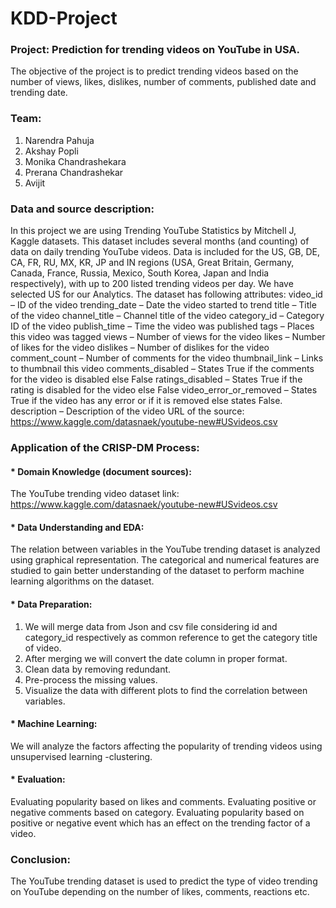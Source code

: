 # KDD-Project

### Project: Prediction for trending videos on YouTube in USA.
The objective of the project is to predict trending videos based on the number of views, likes, dislikes, number of comments, published date and trending date. 

### Team:
1. Narendra Pahuja
2. Akshay Popli
3. Monika Chandrashekara
4. Prerana Chandrashekar
5. Avijit

### Data and source description:
In this project we are using Trending YouTube Statistics by Mitchell J, Kaggle datasets. 
This dataset includes several months (and counting) of data on daily trending YouTube videos. Data is included for the US, GB, DE, CA, FR, RU, MX, KR, JP and IN regions (USA, Great Britain, Germany, Canada, France, Russia, Mexico, South Korea, Japan and India respectively), with up to 200 listed trending videos per day. We have selected US for our Analytics.
The dataset has following attributes:
video_id – ID of the video
trending_date – Date the video started to trend
title – Title of the video 
channel_title – Channel title of the video
category_id – Category ID of the video 
publish_time – Time the video was published
tags – Places this video was tagged
views – Number of views for the video
likes – Number of likes for the video
dislikes – Number of dislikes for the video
comment_count – Number of comments for the video
thumbnail_link – Links to thumbnail this video
comments_disabled – States True if the comments for the video is disabled else False
ratings_disabled – States True if the rating is disabled for the video else False
video_error_or_removed – States True if the video has any error or if it is removed else states False.
description – Description of the video
URL of the source: https://www.kaggle.com/datasnaek/youtube-new#USvideos.csv

### Application of the CRISP-DM Process: 

#### * Domain Knowledge (document sources):
The YouTube trending video dataset link: https://www.kaggle.com/datasnaek/youtube-new#USvideos.csv

#### * Data Understanding and EDA:
The relation between variables in the YouTube trending dataset is analyzed using graphical representation. The categorical and numerical features are studied to gain better understanding of the dataset to perform machine learning algorithms on the dataset.

#### * Data Preparation:
1. We will merge data from Json and csv file considering id and category_id respectively as common reference to get the category title of video.
2. After merging we will convert the date column in proper format.
3. Clean data by removing redundant.
4. Pre-process the missing values.
5. Visualize the data with different plots to find the correlation between variables.

#### * Machine Learning:
We will analyze the factors affecting the popularity of trending videos using unsupervised learning -clustering.

#### * Evaluation:
Evaluating popularity based on likes and comments.
Evaluating positive or negative comments based on category. 
Evaluating popularity based on positive or negative event which has an effect on the trending factor of a video.

### Conclusion:
The YouTube trending dataset is used to predict the type of video trending on YouTube depending on the number of likes, comments, reactions etc.
